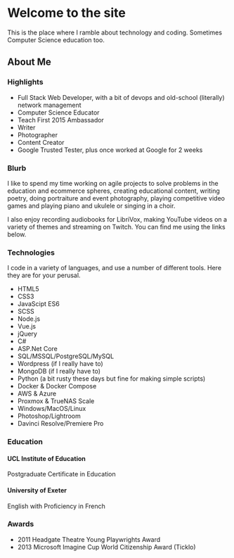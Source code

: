 <!-- ---
hide:
  - navigation
  - toc
  - tags
--- -->

# Welcome to the site

This is the place where I ramble about technology and coding. Sometimes Computer Science education too.

## About Me

### Highlights

- Full Stack Web Developer, with a bit of devops and old-school (literally) network management
- Computer Science Educator
- Teach First 2015 Ambassador
- Writer
- Photographer
- Content Creator
- Google Trusted Tester, plus once worked at Google for 2 weeks

### Blurb

I like to spend my time working on agile projects to solve problems in the education and ecommerce spheres, creating educational content, writing poetry, doing portraiture and event photography, playing competitive video games and playing piano and ukulele or singing in a choir.

I also enjoy recording audiobooks for LibriVox, making YouTube videos on a variety of themes and streaming on Twitch. You can find me using the links below.

### Technologies

I code in a variety of languages, and use a number of different tools. Here they are for your perusal.

- HTML5
- CSS3
- JavaScipt ES6
- SCSS
- Node.js
- Vue.js
- jQuery
- C#
- ASP.Net Core
- SQL/MSSQL/PostgreSQL/MySQL
- Wordpress (if I really have to)
- MongoDB (if I really have to)
- Python (a bit rusty these days but fine for making simple scripts)
- Docker & Docker Compose
- AWS & Azure
- Proxmox & TrueNAS Scale
- Windows/MacOS/Linux
- Photoshop/Lightroom
- Davinci Resolve/Premiere Pro

### Education

#### UCL Institute of Education

Postgraduate Certificate in Education

#### University of Exeter

English with Proficiency in French

### Awards

- 2011 Headgate Theatre Young Playwrights Award
- 2013 Microsoft Imagine Cup World Citizenship Award (Ticklo)
